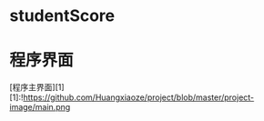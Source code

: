# studentScore
# 程序界面
[程序主界面][1]
[1]:!https://github.com/Huangxiaoze/project/blob/master/project-image/main.png